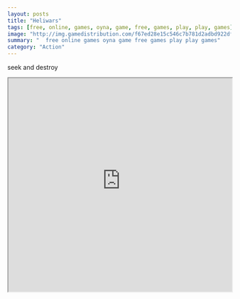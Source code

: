 ```yaml
---
layout: posts
title: "Heliwars"
tags: [free, online, games, oyna, game, free, games, play, play, games]
image: "http://img.gamedistribution.com/f67ed28e15c546c7b781d2adbd922dfc.jpg"
summary: "  free online games oyna game free games play play games"
category: "Action"
---
```


seek and destroy

<iframe width="100%" height="480px;" src="http://flash.gamedistribution.com?game=f67ed28e15c546c7b781d2adbd922dfc"></iframe>